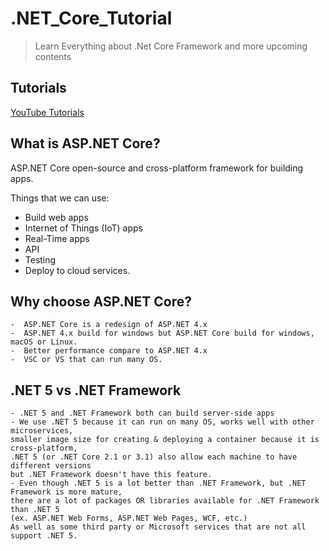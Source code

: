 # .NET_Core_Tutorial
> Learn Everything about .Net Core Framework and more upcoming contents

## Tutorials

[YouTube Tutorials](https://www.youtube.com/playlist?list=PL1MJrDFRFiKbPhtjtDg9_erQrwTuQ_dTC)

## What is ASP.NET Core?

ASP.NET Core open-source and cross-platform framework for building apps.

Things that we can use:

- Build web apps
- Internet of Things (IoT) apps
- Real-Time apps
- API
- Testing
- Deploy to cloud services.

## Why choose ASP.NET Core?

```
-  ASP.NET Core is a redesign of ASP.NET 4.x
-  ASP.NET 4.x build for windows but ASP.NET Core build for windows, macOS or Linux.
-  Better performance compare to ASP.NET 4.x
-  VSC or VS that can run many OS.

```

## .NET 5 vs .NET Framework

```
- .NET 5 and .NET Framework both can build server-side apps
- We use .NET 5 because it can run on many OS, works well with other microservices,
smaller image size for creating & deploying a container because it is cross-platform, 
.NET 5 (or .NET Core 2.1 or 3.1) also allow each machine to have different versions 
but .NET Framework doesn't have this feature.
- Even though .NET 5 is a lot better than .NET Framework, but .NET Framework is more mature, 
there are a lot of packages OR libraries available for .NET Framework than .NET 5 
(ex. ASP.NET Web Forms, ASP.NET Web Pages, WCF, etc.)
As well as some third party or Microsoft services that are not all support .NET 5.

```
